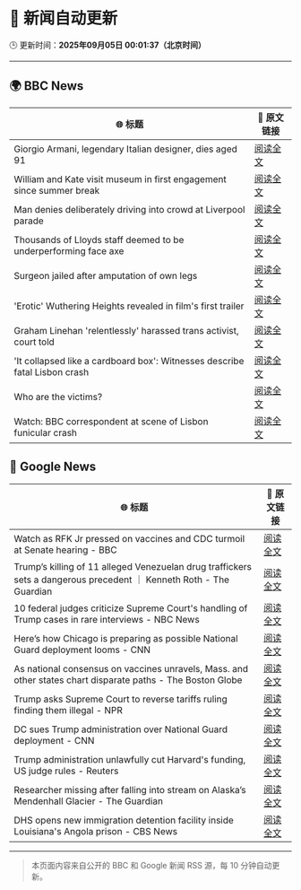 # 🧠 新闻自动更新

🕒 更新时间：**2025年09月05日 00:01:37（北京时间）**

---

## 🌍 BBC News

| 🌐 标题 | 🔗 原文链接 |
|--------|-------------|
| Giorgio Armani, legendary Italian designer, dies aged 91 | [阅读全文](https://www.bbc.com/news/articles/ceq25w34lv4o?at_medium=RSS&at_campaign=rss) |
| William and Kate visit museum in first engagement since summer break | [阅读全文](https://www.bbc.com/news/articles/c7845x720y6o?at_medium=RSS&at_campaign=rss) |
| Man denies deliberately driving into crowd at Liverpool parade | [阅读全文](https://www.bbc.com/news/articles/cwyl38115j2o?at_medium=RSS&at_campaign=rss) |
| Thousands of Lloyds staff deemed to be underperforming face axe | [阅读全文](https://www.bbc.com/news/articles/cx209gzg71wo?at_medium=RSS&at_campaign=rss) |
| Surgeon jailed after amputation of own legs | [阅读全文](https://www.bbc.com/news/articles/c5yvpx20le2o?at_medium=RSS&at_campaign=rss) |
| 'Erotic' Wuthering Heights revealed in film's first trailer | [阅读全文](https://www.bbc.com/news/articles/c5yel29rvy8o?at_medium=RSS&at_campaign=rss) |
| Graham Linehan 'relentlessly' harassed trans activist, court told | [阅读全文](https://www.bbc.com/news/articles/cn0x2kx08wdo?at_medium=RSS&at_campaign=rss) |
| 'It collapsed like a cardboard box': Witnesses describe fatal Lisbon crash | [阅读全文](https://www.bbc.com/news/articles/c20v4g71zrpo?at_medium=RSS&at_campaign=rss) |
| Who are the victims? | [阅读全文](https://www.bbc.com/news/articles/cnvryg271ymo?at_medium=RSS&at_campaign=rss) |
| Watch: BBC correspondent at scene of Lisbon funicular crash | [阅读全文](https://www.bbc.com/news/videos/c7v15j8ydreo?at_medium=RSS&at_campaign=rss) |

## 📰 Google News

| 🌐 标题 | 🔗 原文链接 |
|--------|-------------|
| Watch as RFK Jr pressed on vaccines and CDC turmoil at Senate hearing - BBC | [阅读全文](https://news.google.com/rss/articles/CBMiVEFVX3lxTE5ma3ZROGV4MUNGZVNKYUNwcE1qSVZmcGU0U2VsTmxNODZCeFBqYTdzRHJMNUVQMF9xN0dFc2dsNzIwU2NRdHBrSnQxYU1LZ1N0alJiMw?oc=5) |
| Trump’s killing of 11 alleged Venezuelan drug traffickers sets a dangerous precedent ｜ Kenneth Roth - The Guardian | [阅读全文](https://news.google.com/rss/articles/CBMipwFBVV95cUxOb2RDaTdTTUoteHJxMnpXYW5LNTBSZS14STd3LWpIMFZ4MFNkZURlVy16ckVMYzJnSUxGOXpxYlpkSGVFSi1HTlM0S1JMSDNHaWpBVUJqN2g1d0lJSHVVV0JDQ1RESkUxWE5kcENLNmVILTBFajhqanNOVHpOZ0RVRkFsaFNBR0RkUFBfeGZwc3lvcXphampfenZCTHQzVkVaVEJDMEFjQQ?oc=5) |
| 10 federal judges criticize Supreme Court's handling of Trump cases in rare interviews - NBC News | [阅读全文](https://news.google.com/rss/articles/CBMirAFBVV95cUxQbDJmT3BTa3BZMkJaaExPRzdLMzZVSGdQVHk1QUk3VDNfQVptTExuelV4Njd5VVJNai1icGNpRlRnSS13OW05NlY4bUpDcU5ncXdzeDJhWU1BOGgxdlBmd3plMDdMcldCVnpVcDRuS3ZRUU5sZVZkLTBETnllb2J4QWI3YUo2S2wtTjdFc3RxQmo3b05aXzQ2eUIyaGhkM2hoak43YXA0YW15NWR00gFWQVVfeXFMUExqR3ExaDVRTmg2UF9ZYnNOY29wbnF6Rk5INEdPdDZZYmI4bmgxVkI0X0RrOWtFSXZZMGIwWTFFd0xPR2VkUmdES0xVaVoyRElRS1V1Qmc?oc=5) |
| Here’s how Chicago is preparing as possible National Guard deployment looms - CNN | [阅读全文](https://news.google.com/rss/articles/CBMihwFBVV95cUxNbEI4bXRVdGQ1ZUNCZy1QNTVPOUl3Q0U3N2lLdXJRaTNoQVlWa3NZR2M5VlQwMGpuNVd0VmtPMEphb19GM3FCVDB4VDVtVDRxZUlJejJSMFJ5NmVXN285MjlYbnJidVVsQ2VnY3JVQjZIdjZ0VlY0bWpWUFE1UXljd3U1eFJxT2s?oc=5) |
| As national consensus on vaccines unravels, Mass. and other states chart disparate paths - The Boston Globe | [阅读全文](https://news.google.com/rss/articles/CBMipwFBVV95cUxOSlp4QWNJa2dPcTlscEpqMjNLOVFlNDBvS1EyRnA0c3RhcXJxMnpYbXhGRE9xWFBMNWJjd0JJV3RiWlhzdHBmUEtfRUo2elgwS29IMklGVGZTNThtUko5NkN3aVRBYmtEUENtZi1PLXFzMjNwb1FHWTgzemZSSTZpVzB1ZzBIMHhDb1NJbHNPSTRUU3hleTh1bVYxbWtIWW5zd3RQTnoxTQ?oc=5) |
| Trump asks Supreme Court to reverse tariffs ruling finding them illegal - NPR | [阅读全文](https://news.google.com/rss/articles/CBMihgFBVV95cUxPNF9kOFJUM3J4OXA4SnRyRF9LUTJMMUZPN3E3Q2YzSU1NX3ZyX0EyNXJ2dHFRZmJMa0ZfaWdrSVFHTlRkbWlGTElJRzdHV0RkcDBTNXczVWlpM1ppODFJa2gwdE1PTFl1dXplXzdBd09haGRFMl85eHFudU9NVkpBUzJWOXYzQQ?oc=5) |
| DC sues Trump administration over National Guard deployment - CNN | [阅读全文](https://news.google.com/rss/articles/CBMihgFBVV95cUxQbVNwQlNGa3d3Y1pHMk1hTXVwaGd6MHhyN3p0UGlpeDJ3TDgxZks3WXpDUGx6Z1ZOSHo3ZGxnQWNBZmkwUS1iRS1vMFNfT2RyU0FZUlN3V2pIazZvSUgxNHNVcGNVMTBUcGtOSU5henNRYWFEQUVrOGVjV1NTNDNOMVhHNklJQQ?oc=5) |
| Trump administration unlawfully cut Harvard's funding, US judge rules - Reuters | [阅读全文](https://news.google.com/rss/articles/CBMisgFBVV95cUxPUE1tcDBtcUwxRlZFU21fLTl4VnBQSWlqYXdmTk54VTJEMEJiUzB0VWV1UE43T0ltZlg3N0RYRGN3R19nTzV5RF9jWk9jNTRCY1BhOFBwX0JOZWFQRWRFTmdLbVJuay1YM0I2MVpEd2tydk82bkV0eVE3Mk0zTHRIemZTYVJXc0x0aEJkWmFpdU5tckNZY0lheDVGRmlHUXFVWFlXUmV4UmhMRG5WVHduUTVB?oc=5) |
| Researcher missing after falling into stream on Alaska’s Mendenhall Glacier - The Guardian | [阅读全文](https://news.google.com/rss/articles/CBMijgFBVV95cUxOZXNqVkttNUtERUNKWWktMHFoalQ2ay10M0JSQWhDN1M2Y3Y4a3cyS25QS2JEay1jUmg2c2JDMjFBSlVxTjRuRVZ0c3JrNnI2Rll0S1hVS0pkcUNMdVV3YVB4ZlFvbHFZem4zQUtIRndUQVR3cXRHRmFpZHBvVXJLeEhuQ0NsWXdZM0s3TWxB?oc=5) |
| DHS opens new immigration detention facility inside Louisiana's Angola prison - CBS News | [阅读全文](https://news.google.com/rss/articles/CBMiugFBVV95cUxQRVkwVk51V1hTUmdUMGJhNHBTTjBJZW51bXRFVWdqdjMxbDU5OXBLNW9OaVZiYllMaVlBMFlEOEdjUEo4d2pZWHJoN3otOVpDTFlxVEozN3hOVUhqRlFjVkV4M3RmS2RhbkJ6c1Q4RmVRM1JMdjFkUHFfVEN3N0ktTEFSNHRBV05ERlkxZmdESTlOWkFwZkM0WExrSXpKM3lWcWFLb3lVVGp3Nk5xaWN3c0g2ZjNoUEtHZlE?oc=5) |

---
> 本页面内容来自公开的 BBC 和 Google 新闻 RSS 源，每 10 分钟自动更新。
